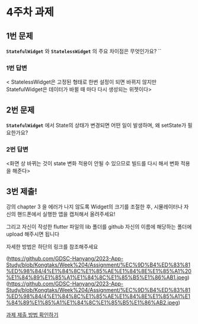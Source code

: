 # 4주차 과제

## 1번 문제

**`StatefulWidget`** 와 **`StatelessWidget`** 의 주요 차이점은 무엇인가요?
``
### 1번 답변

< StatelessWidget은 고정된 형태로 한번 설정이 되면 바뀌지 않지만 StatefulWidget은 데이터가 바뀔 때 마다 다시 생성되는 위젯이다>

## 2번 문제

**`StatefulWidget`** 에서 State의 상태가 변경되면 어떤 일이 발생하며, 왜 setState가 필요한가요?


### 2번 답변

<화면 상 바뀌는 것이 state 변화 적용이 안될 수 있으므로 빌드를 다시 해서 변화 적용을 해준다>


## 3번 제출!

강의 chapter 3 을 에러가 나지 않도록 Widget의 크기를 조절한 후, 
시뮬레이터나 자신의 핸드폰에서 실행한 앱을 캡처해서 올려주세요!

그리고 자신이 작성한 flutter 파일의 lib 폴더를 github 자신의 이름에 해당하는 폴더에 upload 해주시면 됩니다

자세한 방법은 하단의 링크를 참조해주세요

(https://github.com/GDSC-Hanyang/2023-App-Study/blob/Kongtaks/Week%204/Assignment/%EC%9D%B4%ED%83%81%ED%98%84/4%E1%84%8C%E1%85%AE%E1%84%8E%E1%85%A1%20%E1%84%89%E1%85%A1%E1%84%8C%E1%85%B5%E1%86%AB1.jpeg)
(https://github.com/GDSC-Hanyang/2023-App-Study/blob/Kongtaks/Week%204/Assignment/%EC%9D%B4%ED%83%81%ED%98%84/4%E1%84%8C%E1%85%AE%E1%84%8E%E1%85%A1%E1%84%89%E1%85%A1%E1%84%8C%E1%85%B5%E1%86%AB2.jpeg)



[과제 제출 방법 확인하기](https://github.com/GDSC-Hanyang/2023-App-Study/issues/4)
